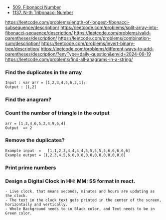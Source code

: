 - [509. Fibonacci Number](https://leetcode.com/problems/fibonacci-number/description/)
- [1137. N-th Tribonacci Number](https://leetcode.com/problems/n-th-tribonacci-number/description/)

https://leetcode.com/problems/length-of-longest-fibonacci-subsequence/description/
https://leetcode.com/problems/split-array-into-fibonacci-sequence/description/
https://leetcode.com/problems/valid-parentheses/description/
https://leetcode.com/problems/combination-sum/description/
https://leetcode.com/problems/invert-binary-tree/description/ 
https://leetcode.com/problems/different-ways-to-add-parentheses/description/?envType=daily-question&envId=2024-09-19
https://leetcode.com/problems/find-all-anagrams-in-a-string/


### Find the duplicates in the array
```
Input : var arr = [1,2,3,4,5,6,2,1];
Output : [1,2]
```
### Find the anagram?
### Count the number of triangle in the output
    arr = [1,3,4,6,5,2,4,9,6,4]
    Output  => 2
### Remove the duplicates?
    Example input  =   [1,1,2,3,4,4,4,4,5,5,5,5,5,6,6,6,6,6]
    Example output = [1,2,3,4,5,6,0,0,0,0,0,0,0,0,0,0,0,0]

### Print prime numbers 
### Design a Digital Clock in HH: MM: SS format in react.
    - Live clock, that means seconds, minutes and hours are updating as the clock.
    - The text in the clock text gets printed in the center of the screen, horizontally and vertically.
    - Whole Background needs to in Black color, and Text needs to be in Green color.